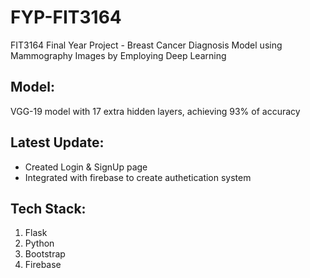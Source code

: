 # FYP-FIT3164
FIT3164 Final Year Project - Breast Cancer Diagnosis Model using Mammography Images by Employing Deep Learning

## Model:
VGG-19 model with 17 extra hidden layers, achieving 93% of accuracy

## Latest Update:
- Created Login & SignUp page
- Integrated with firebase to create authetication system

## Tech Stack:
1. Flask
2. Python
3. Bootstrap
4. Firebase
